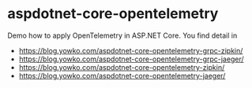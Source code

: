 # aspdotnet-core-opentelemetry

Demo how to apply OpenTelemetry in ASP.NET Core.
You find detail in 
- https://blog.yowko.com/aspdotnet-core-opentelemetry-grpc-zipkin/
- https://blog.yowko.com/aspdotnet-core-opentelemetry-grpc-jaeger/
- https://blog.yowko.com/aspdotnet-core-opentelemetry-zipkin/
- https://blog.yowko.com/aspdotnet-core-opentelemetry-jaeger/
